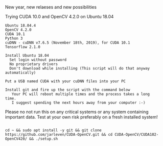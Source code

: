 New year, new relaeses and new possibilities

Trying CUDA 10.0 and OpenCV 4.2.0 on Ubuntu 18.04
```
Ubuntu 18.04.4
OpenCV 4.2.0
CUDA 10.1
Python 3
cuDNN - cuDNN v7.6.5 (November 18th, 2019), for CUDA 10.1
Tensorflow 2.1.0
```


```
Install Ubuntu 18.04
  Set login without password
  No proprietary drivers
  Don't download while installing (This script will do that anyway automatically)

Put a USB named CUDA with your cuDNN files into your PC

Install git and fire up the script with the command below
   Your PC will reboot multiple times and the process takes a long time.
   I suggest spending the next hours away from your computer :-)
```
Please no not run this on any critical systems or any system containing important data. Test at your own risk preferably on a fresh installed system!

```

cd ~ && sudo apt install -y git && git clone https://github.com/jarleven/CUDA-OpenCV.git && cd CUDA-OpenCV/CUDA102-OpenCV420/ && ./setup.sh

```
